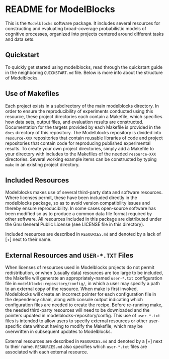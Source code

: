README for ModelBlocks
======================

This is the `Modelblocks` software package.  It includes several
resources for constructing and evaluating broad-coverage probabilistic
models of cognitive processes, organized into projects centered around
different tasks and data sets.

Quickstart
----------
To quickly get started using modelblocks, read through the quickstart
guide in the neighboring `QUICKSTART.md` file. Below is more info about
the structure of Modelblocks.

Use of Makefiles
----------------
Each project exists in a subdirectory of the main modelblocks
directory.  In order to ensure the reproducibility of experiments
conducted using this resource, these project directories each contain
a Makefile, which specifies how data sets, output files, and
evaluation results are constructed. Documentation for the targets
provided by each Makefile is provided in the `docs` directory
of this repository. The Modelblocks repository is divided into 
`resource-XXX` repositories that contain reusable libraries of code
and project repositories that contain code for reproducing published
experimental results. To create your own project directories, simply
add a Makefile to your directory with includes to the Makefiles of
the needed `resource-XXX` directories. Several working example items can
be constructed by typing `make` in an existing project directory.

Included Resources
------------------
Modelblocks makes use of several third-party data and software
resources.  Where licenses permit, these have been included directly
in the modelblocks package, so as to avoid version compatibility
issues and thereby ensure reproducibility.  In some cases open-source
software has been modified so as to produce a common data file format
required by other software.  All resources included in this package
are distributed under the Gnu General Public License (see LICENSE file
in this directory).

Included resources are described in `RESOURCES.md`
and denoted by a lack of [+] next to their name.

External Resources and `USER-*.TXT` Files
-----------------------------------------
When licenses of resources used in Modelblocks projects do not permit
redistribution, or when (usually data) resources are too large to be
included, the Makefile will generate an appropriately-named
`user-*.txt` configuration file in `modelblocks-repository/config/`,
in which a user may specify a path to an external copy of the resource.
When make is first invoked, Modelblocks will create an incorrect
pointer for each configuration file in the dependency chain, along with
console output indicating which configuration files are needed to create 
the recipe. Before re-running make, the needed third-party resources 
will need to be downloaded and the pointers updated in 
modelblocks-repository/config. This use of `user-*.txt` files is 
intended to allow users to specify external resources or other user-
specific data without having to modify the Makefile, which may be 
overwritten in subsequent updates to Modelblocks. 

External resources are described in `RESOURCES.md`
and denoted by a [+] next to their name. `RESOURCES.md` also specifies which
`user-*.txt` files are associated with each external resource.
